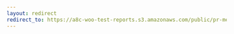 ```yaml
---
layout: redirect
redirect_to: https://a8c-woo-test-reports.s3.amazonaws.com/public/pr-merge/39946/api/index.html
---
```

